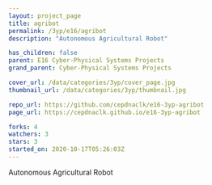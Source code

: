 ```yaml
---
layout: project_page
title: agribot
permalink: /3yp/e16/agribot
description: "Autonomous Agricultural Robot"

has_children: false
parent: E16 Cyber-Physical Systems Projects
grand_parent: Cyber-Physical Systems Projects

cover_url: /data/categories/3yp/cover_page.jpg
thumbnail_url: /data/categories/3yp/thumbnail.jpg

repo_url: https://github.com/cepdnaclk/e16-3yp-agribot
page_url: https://cepdnaclk.github.io/e16-3yp-agribot

forks: 4
watchers: 3
stars: 3
started_on: 2020-10-17T05:26:03Z
---
```

Autonomous Agricultural Robot

